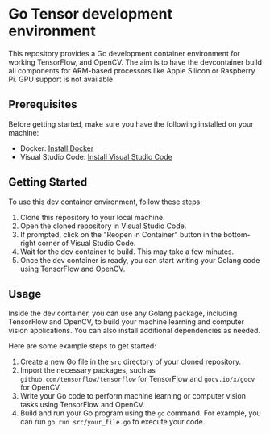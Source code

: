 # Go Tensor development environment

This repository provides a Go development container environment for working TensorFlow, and OpenCV. 
The aim is to have the devcontainer build all components for ARM-based processors like Apple Silicon 
or Raspberry Pi. GPU support is not available.

## Prerequisites

Before getting started, make sure you have the following installed on your machine:

- Docker: [Install Docker](https://docs.docker.com/get-docker/)
- Visual Studio Code: [Install Visual Studio Code](https://code.visualstudio.com/)

## Getting Started

To use this dev container environment, follow these steps:

1. Clone this repository to your local machine.
2. Open the cloned repository in Visual Studio Code.
3. If prompted, click on the "Reopen in Container" button in the bottom-right corner of Visual Studio Code.
4. Wait for the dev container to build. This may take a few minutes.
5. Once the dev container is ready, you can start writing your Golang code using TensorFlow and OpenCV.

## Usage

Inside the dev container, you can use any Golang package, including TensorFlow and OpenCV, to build your machine learning and computer vision applications. You can also install additional dependencies as needed.

Here are some example steps to get started:

1. Create a new Go file in the `src` directory of your cloned repository.
2. Import the necessary packages, such as `github.com/tensorflow/tensorflow` for TensorFlow and `gocv.io/x/gocv` for OpenCV.
3. Write your Go code to perform machine learning or computer vision tasks using TensorFlow and OpenCV.
4. Build and run your Go program using the `go` command. For example, you can run `go run src/your_file.go` to execute your code.
